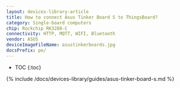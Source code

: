 ```yaml
---
layout: devices-library-article
title: How to connect Asus Tinker Board S to ThingsBoard?
category: Single-board computers
chip: Rockchip RK3288-C
connectivity: HTTP, MQTT, WIFI, Bluetooth
vendor: ASUS
deviceImageFileName: asustinkerboards.jpg
docsPrefix: pe/
---
```


* TOC
{:toc}

{% include /docs/devices-library/guides/asus-tinker-board-s.md %}